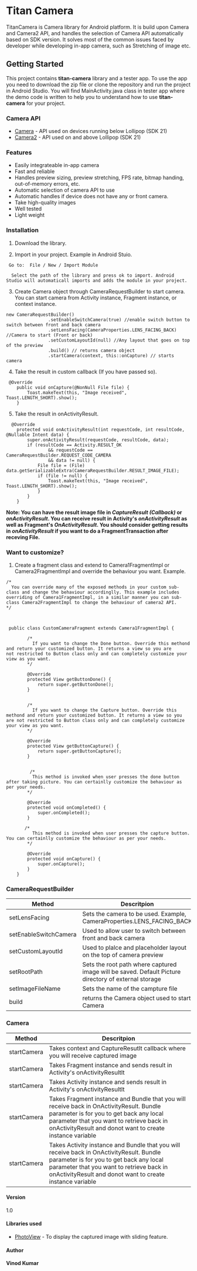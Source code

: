 # Titan Camera

TitanCamera is Camera library for Android platform. It is build upon Camera and Camera2 API, and handles the selection of Camera API automatically based on SDK version. It solves most of the common issues faced by developer while developing in-app camera, such as Stretching of image etc. 



## Getting Started

This project contains **titan-camera** library and a tester app. To use the app you need to download the zip file or clone the repository and run the project in Android Studio. You will find MainActivity.java class in tester app where the demo code is written to help you to understand how to use **titan-camera** for your project.



### Camera API
* [Camera](https://developer.android.com/guide/topics/media/camera) - API used on devices running below Lollipop (SDK 21)
* [Camera2](https://developer.android.com/reference/android/hardware/camera2/package-summary.html) - API used on and above Lollipop (SDK 21)



### Features
* Easily integrateable in-app camera
* Fast and reliable
* Handles preview sizing, preview stretching, FPS rate, bitmap handing, out-of-memory errors, etc.
* Automatic selection of camera API to use
* Automatic handles if device does not have any or front camera.
* Take high-quality images
* Well tested
* Light weight



### Installation

1. Download the library.

2. Import in your project. Example in Android Stuio.

```
 Go to:  File / New / Import Module
  
  Select the path of the library and press ok to import. Android Studio will automaticall imports and adds the module in your project.
```


3. Create Camera object through CameraRequestBuilder to start camera. You can start camera from Activity instance, Fragment instance, or    context instance.

```
new CameraRequestBuilder()
                .setEnableSwitchCamera(true) //enable switch button to switch between front and back camera
                .setLensFacing(CameraProperties.LENS_FACING_BACK) //Camera to start (Front or back)
                .setCustomLayoutId(null) //Any layout that goes on top of the preview
                .build() // returns camera object
                .startCamera(context, this::onCapture) // starts camera
```



4. Take the result in custom callback (If you have passed so).

```
 @Override
    public void onCapture(@NonNull File file) {
        Toast.makeText(this, "Image received", Toast.LENGTH_SHORT).show();
    }
```


5. Take the result in onActivityResult.

```
  @Override
    protected void onActivityResult(int requestCode, int resultCode, @Nullable Intent data) {
        super.onActivityResult(requestCode, resultCode, data);
        if (resultCode == Activity.RESULT_OK
                && requestCode == CameraRequestBuilder.REQUEST_CODE_CAMERA
                && data != null) {
            File file = (File) data.getSerializableExtra(CameraRequestBuilder.RESULT_IMAGE_FILE);
            if (file != null) {
                Toast.makeText(this, "Image received", Toast.LENGTH_SHORT).show();
            }
        }
    }
```


**Note: You can have the result image file in *CaptureResult (Callback)* or *onActivityResult*. You can receive result in Activity's *onActivityResult* as well as Fragment's *OnActivityResult*. You should consider getting results in *onActivityResult* if you want to do a FragmentTransaction after receving File.**



### Want to customize?

1. Create a fragment class and extend to Camera1FragmentImpl or Camera2FragmentImpl and override the behaviour you want. Example.

```
/*
  You can override many of the exposed methods in your custom sub-class and change the behaviour accordinglly. This example includes       overriding of Camera1FragmentImpl, in a similar manner you can sub-class Camera2FragmentImpl to change the behaviour of camera2 API.
*/



 public class CustomCameraFragment extends Camera1FragmentImpl {

        /*
          If you want to change the Done button. Override this methond and return your customized button. It returns a view so you are             not restricted to Button class only and can completely customize your view as you want.
        */

        @Override
        protected View getButtonDone() {
            return super.getButtonDone();
        }


        /*
          If you want to change the Capture button. Override this methond and return your customized button. It returns a view so you             are not restricted to Button class only and can completely customize your view as you want.
        */
        
        @Override
        protected View getButtonCapture() {
            return super.getButtonCapture();
        }
        
        
         /*
          This method is invoked when user presses the done button after taking picture. You can certainlly customize the behaviour as             per your needs.
        */

        @Override
        protected void onCompleted() {
            super.onCompleted();
        }

       /*
          This method is invoked when user presses the capture button. You can certainlly customize the behaviour as per your needs.
        */
        
        @Override
        protected void onCapture() {
            super.onCapture();
        }
    }
```



### CameraRequestBuilder

| Method       | Descritpion |
| ------------- | ------------- |
| setLensFacing | Sets the camera to be used. Example, CameraProperties.LENS_FACING_BACK  |
| setEnableSwitchCamera | Used to allow user to switch between front and back camera  |
| setCustomLayoutId | Used to plalce and placeholder layout on the top of camera preview  |
| setRootPath | Sets the root path where captured image will be saved. Default Picture directory of external storage |
| setImageFileName | Sets the name of the campture file  |
| build | returns the Camera object used to start Camera  |



### Camera

| Method       | Descritpion |
| ----------- | ------------- |
| startCamera | Takes context and CaptureResutlt callback where you will receive captured image  |
| startCamera | Takes Fragment instance and sends result in Activity's onActivityResultlt  |
| startCamera | Takes Activity instance and sends result in Activity's onActivityResultlt  |
| startCamera | Takes Fragment instance and Bundle that you will receive back in OnActivityResult. Bundle parameter is for you to get                   back any local parameter that you want to retrieve back in onActivityResult and donot want to create instance variable |
| startCamera | Takes Activity instance and Bundle that you will receive back in OnActivityResult. Bundle parameter is for you to get                   back any local parameter that you want to retrieve back in onActivityResult and donot want to create instance variable |



#### Version

1.0



#### Libraries used

* [PhotoView](https://github.com/chrisbanes/PhotoView) - To display the captured image with sliding feature.




#### Author
**Vinod Kumar**
